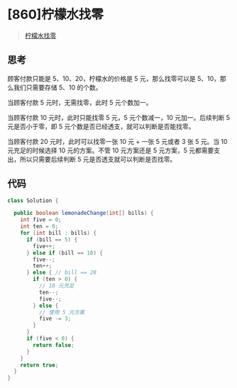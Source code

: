 # [860]柠檬水找零

> [柠檬水找零](https://leetcode-cn.com/problems/lemonade-change/)

## 思考

顾客付款只能是 5、10、20，柠檬水的价格是 5 元，那么找零可以是 5、10，那么我们只需要存储 5、10 的个数。

当顾客付款 5 元时，无需找零，此时 5 元个数加一。

当顾客付款 10 元时，此时只能找零 5 元，5 元个数减一，10 元加一。后续判断 5 元是否小于零，即 5 元个数是否已经透支，就可以判断是否能找零。

当顾客付款 20 元时，此时可以找零一张 10 元 + 一张 5 元或者 3 张 5 元。当 10 元充足的时候选择 10 元的方案。不管 10 元方案还是 5 元方案，5 元都需要支出，所以只需要后续判断 5 元是否透支就可以判断是否找零。

## 代码

```java
class Solution {

  public boolean lemonadeChange(int[] bills) {
    int five = 0;
    int ten = 0;
    for (int bill : bills) {
      if (bill == 5) {
        five++;
      } else if (bill == 10) {
        five--;
        ten++;
      } else { // bill == 20
        if (ten > 0) {
          // 10 元充足
          ten--;
          five--;
        } else {
          // 使用 5 元方案
          five -= 3;
        }
      }
      if (five < 0) {
        return false;
      }
    }
    return true;
  }
}

```
